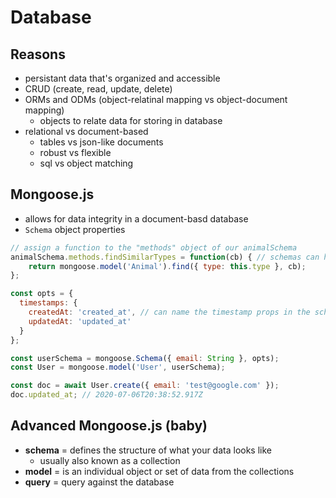 # Database
## Reasons 
- persistant data that's organized and accessible
- CRUD (create, read, update, delete)
- ORMs and ODMs (object-relatinal mapping vs object-document mapping)
    - objects to relate data for storing in database
- relational vs document-based
    - tables vs json-like documents
    - robust vs flexible
    - sql vs object matching
## Mongoose.js
- allows for data integrity in a document-basd database
- `Schema` object properties
```js
// assign a function to the "methods" object of our animalSchema
animalSchema.methods.findSimilarTypes = function(cb) { // schemas can have property methods available to the models
    return mongoose.model('Animal').find({ type: this.type }, cb);
};

const opts = {
  timestamps: {
    createdAt: 'created_at', // can name the timestamp props in the schema
    updatedAt: 'updated_at'
  }
};

const userSchema = mongoose.Schema({ email: String }, opts);
const User = mongoose.model('User', userSchema);

const doc = await User.create({ email: 'test@google.com' });
doc.updated_at; // 2020-07-06T20:38:52.917Z
```

## Advanced Mongoose.js (baby)
- __schema__ = defines the structure of what your data looks like
  - usually also known as a collection
- __model__ = is an individual object or set of data from the collections
- __query__ = query against the database